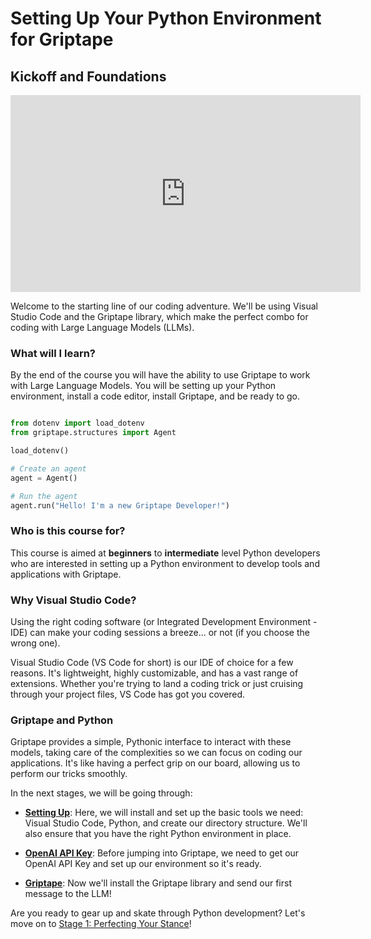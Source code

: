 # Setting Up Your Python Environment for Griptape

## Kickoff and Foundations

<iframe width="560" height="315" src="https://www.youtube.com/embed/FoMx8mXKW5E" title="YouTube video player" frameborder="0" allow="accelerometer; autoplay; clipboard-write; encrypted-media; gyroscope; picture-in-picture; web-share" allowfullscreen></iframe>

Welcome to the starting line of our coding adventure. We'll be using Visual Studio Code and the Griptape library, which make the perfect combo for coding with Large Language Models (LLMs). 
### What will I learn?

By the end of the course you will have the ability to use Griptape to work with Large Language Models. You will be setting up your Python environment, install a code editor, install Griptape, and be ready to go.

``` py title="griptape_developer.py"

from dotenv import load_dotenv
from griptape.structures import Agent

load_dotenv()

# Create an agent
agent = Agent()

# Run the agent
agent.run("Hello! I'm a new Griptape Developer!")
```

###  Who is this course for?
This course is aimed at **beginners** to **intermediate** level Python developers who are interested in setting up a Python environment to develop tools and applications with Griptape.

### Why Visual Studio Code?

Using the right coding software (or Integrated Development Environment - IDE) can make your coding sessions a breeze... or not (if you choose the wrong one).

Visual Studio Code (VS Code for short) is our IDE of choice for a few reasons. It's lightweight, highly customizable, and has a vast range of extensions. Whether you're trying to land a coding trick or just cruising through your project files, VS Code has got you covered.

### Griptape and Python

Griptape provides a simple, Pythonic interface to interact with these models, taking care of the complexities so we can focus on coding our applications. It's like having a perfect grip on our board, allowing us to perform our tricks smoothly.

In the next stages, we will be going through:

- **[Setting Up](01_setting_up_environment.md)**: Here, we will install and set up the basic tools we need: Visual Studio Code, Python, and create our directory structure. We'll also ensure that you have the right Python environment in place.

- **[OpenAI API Key](02_openai.md)**: Before jumping into Griptape, we need to get our OpenAI API Key and set up our environment so it's ready.

- **[Griptape](03_griptape.md)**: Now we'll install the Griptape library and send our first message to the LLM!

Are you ready to gear up and skate through Python development? Let's move on to [Stage 1: Perfecting Your Stance](01_setting_up_environment.md)!